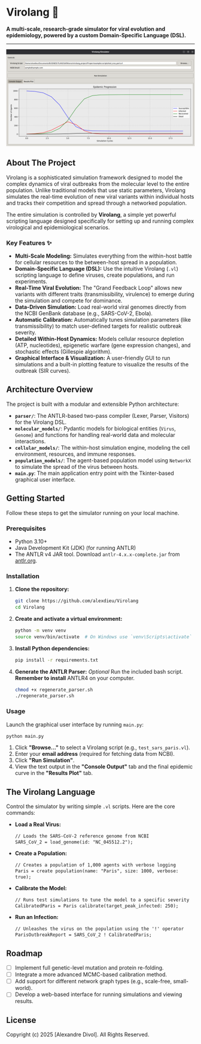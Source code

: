 # Virolang 🧬

**A multi-scale, research-grade simulator for viral evolution and epidemiology, powered by a custom Domain-Specific Language (DSL).**

---

![Virolang GUI in Action](https://raw.githubusercontent.com/alexdieu/Virolang/refs/heads/main/Assets/GUI.png)

## About The Project

Virolang is a sophisticated simulation framework designed to model the complex dynamics of viral outbreaks from the molecular level to the entire population. Unlike traditional models that use static parameters, Virolang simulates the real-time evolution of new viral variants within individual hosts and tracks their competition and spread through a networked population.

The entire simulation is controlled by **Virolang**, a simple yet powerful scripting language designed specifically for setting up and running complex virological and epidemiological scenarios.

### Key Features ✨

* **Multi-Scale Modeling:** Simulates everything from the within-host battle for cellular resources to the between-host spread in a population.
* **Domain-Specific Language (DSL):** Use the intuitive Virolang (`.vl`) scripting language to define viruses, create populations, and run experiments.
* **Real-Time Viral Evolution:** The "Grand Feedback Loop" allows new variants with different traits (transmissibility, virulence) to emerge during the simulation and compete for dominance.
* **Data-Driven Simulation:** Load real-world viral genomes directly from the NCBI GenBank database (e.g., SARS-CoV-2, Ebola).
* **Automatic Calibration:** Automatically tunes simulation parameters (like transmissibility) to match user-defined targets for realistic outbreak severity.
* **Detailed Within-Host Dynamics:** Models cellular resource depletion (ATP, nucleotides), epigenetic warfare (gene expression changes), and stochastic effects (Gillespie algorithm).
* **Graphical Interface & Visualization:** A user-friendly GUI to run simulations and a built-in plotting feature to visualize the results of the outbreak (SIR curves).

## Architecture Overview

The project is built with a modular and extensible Python architecture:

* **`parser/`**: The ANTLR-based two-pass compiler (Lexer, Parser, Visitors) for the Virolang DSL.
* **`molecular_models/`**: Pydantic models for biological entities (`Virus`, `Genome`) and functions for handling real-world data and molecular interactions.
* **`cellular_models/`**: The within-host simulation engine, modeling the cell environment, resources, and immune responses.
* **`population_models/`**: The agent-based population model using `NetworkX` to simulate the spread of the virus between hosts.
* **`main.py`**: The main application entry point with the Tkinter-based graphical user interface.

## Getting Started

Follow these steps to get the simulator running on your local machine.

### Prerequisites

* Python 3.10+
* Java Development Kit (JDK) (for running ANTLR)
* The ANTLR v4 JAR tool. Download `antlr-4.x.x-complete.jar` from [antlr.org](https://www.antlr.org/download.html).

### Installation

1.  **Clone the repository:**
    ```bash
    git clone https://github.com/alexdieu/Virolang
    cd Virolang
    ```
2.  **Create and activate a virtual environment:**
    ```bash
    python -m venv venv
    source venv/bin/activate  # On Windows use `venv\Scripts\activate`
    ```
3.  **Install Python dependencies:**
    ```bash
    pip install -r requirements.txt
    ```
4.  **Generate the ANTLR Parser:** *Optional*
    Run the included bash script. **Remember to install** ANTLR4 on your computer.
    ```bash
    chmod +x regenerate_parser.sh
    ./regenerate_parser.sh
    ```

### Usage

Launch the graphical user interface by running `main.py`:

```bash
python main.py
```

1.  Click **"Browse..."** to select a Virolang script (e.g., `test_sars_paris.vl`).
2.  Enter your **email address** (required for fetching data from NCBI).
3.  Click **"Run Simulation"**.
4.  View the text output in the **"Console Output"** tab and the final epidemic curve in the **"Results Plot"** tab.

## The Virolang Language

Control the simulator by writing simple `.vl` scripts. Here are the core commands:

* **Load a Real Virus:**
    ```virolang
    // Loads the SARS-CoV-2 reference genome from NCBI
    SARS_CoV_2 = load_genome(id: "NC_045512.2");
    ```

* **Create a Population:**
    ```virolang
    // Creates a population of 1,000 agents with verbose logging
    Paris = create population(name: "Paris", size: 1000, verbose: true);
    ```

* **Calibrate the Model:**
    ```virolang
    // Runs test simulations to tune the model to a specific severity
    CalibratedParis = Paris calibrate(target_peak_infected: 250);
    ```

* **Run an Infection:**
    ```virolang
    // Unleashes the virus on the population using the '!' operator
    ParisOutbreakReport = SARS_CoV_2 ! CalibratedParis;
    ```

## Roadmap

* [ ] Implement full genetic-level mutation and protein re-folding.
* [ ] Integrate a more advanced MCMC-based calibration method.
* [ ] Add support for different network graph types (e.g., scale-free, small-world).
* [ ] Develop a web-based interface for running simulations and viewing results.

## License

Copyright (c) 2025 [Alexandre Divol]. All Rights Reserved.
